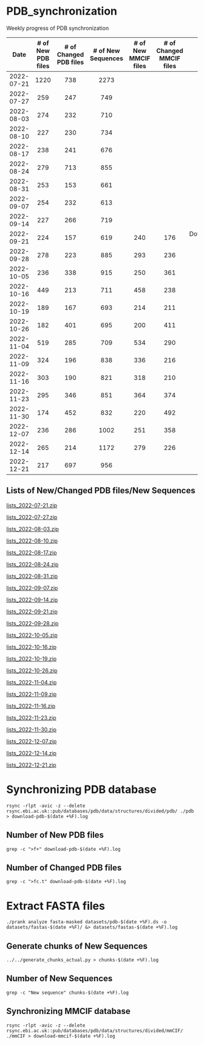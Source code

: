 # PDB_synchronization
Weekly progress of PDB synchronization

|    Date    | # of New PDB files | # of Changed PDB files | # of New Sequences | # of New MMCIF files | # of Changed MMCIF files | Notes |
|:----------:|:------------------:|:----------------------:|:------------------:|:--------------------:|:------------------------:|:-----:|
| 2022-07-21 |      1220          |        738             |      2273          |                      |                          |       |
| 2022-07-27 |      259           |        247             |      749           |                      |                          |       |
| 2022-08-03 |      274           |        232             |      710           |                      |                          |       |
| 2022-08-10 |      227           |        230             |      734           |                      |                          |       |
| 2022-08-17 |      238           |        241             |      676           |                      |                          |       |
| 2022-08-24 |      279           |        713             |      855           |                      |                          |       |
| 2022-08-31 |      253           |        153             |      661           |                      |                          |       |
| 2022-09-07 |      254           |        232             |      613           |                      |                          |       |
| 2022-09-14 |      227           |        266             |      719           |                      |                          |       |
| 2022-09-21 |      224           |        157             |      619           |         240          |            176           | Download:2022-09-16 |
| 2022-09-28 |      278           |        223             |      885           |         293          |            236           |       |
| 2022-10-05 |      236           |        338             |      915           |         250          |            361           |       |
| 2022-10-16 |      449           |        213             |      711           |         458          |            238           |       |
| 2022-10-19 |      189           |        167             |      693           |         214          |            211           |       |
| 2022-10-26 |      182           |        401             |      695           |         200          |            411           |       |
| 2022-11-04 |      519           |        285             |      709           |         534          |            290           |       |
| 2022-11-09 |      324           |        196             |      838           |         336          |            216           |       |
| 2022-11-16 |      303           |        190             |      821           |         318          |            210           |       |
| 2022-11-23 |      295           |        346             |      851           |         364          |            374           |       |
| 2022-11-30 |      174           |        452             |      832           |         220          |            492           |       |
| 2022-12-07 |      236           |        286             |      1002          |         251          |            358           |       |
| 2022-12-14 |      265           |        214             |      1172          |         279          |            226           |       |
| 2022-12-21 |      217           |        697             |      956           |                   |                       |       |

## Lists of New/Changed PDB files/New Sequences

[lists_2022-07-21.zip](https://github.com/AndreaSoltes/PDB_synchronization/files/9257025/lists_2022-07-21.zip)

[lists_2022-07-27.zip](https://github.com/AndreaSoltes/PDB_synchronization/files/9257029/lists_2022-07-27.zip)

[lists_2022-08-03.zip](https://github.com/AndreaSoltes/PDB_synchronization/files/9257035/lists_2022-08-03.zip)

[lists_2022-08-10.zip](https://github.com/AndreaSoltes/PDB_synchronization/files/9299993/lists_2022-08-10.zip)

[lists_2022-08-17.zip](https://github.com/AndreaSoltes/PDB_synchronization/files/9358405/lists_2022-08-17.zip)

[lists_2022-08-24.zip](https://github.com/AndreaSoltes/PDB_synchronization/files/9417466/lists_2022-08-24.zip)

[lists_2022-08-31.zip](https://github.com/AndreaSoltes/PDB_synchronization/files/9460556/lists_2022-08-31.zip)

[lists_2022-09-07.zip](https://github.com/AndreaSoltes/PDB_synchronization/files/9504637/lists_2022-09-07.zip)

[lists_2022-09-14.zip](https://github.com/AndreaSoltes/PDB_synchronization/files/9565258/lists_2022-09-14.zip)

[lists_2022-09-21.zip](https://github.com/AndreaSoltes/PDB_synchronization/files/9615272/lists_2022-09-21.zip)

[lists_2022-09-28.zip](https://github.com/AndreaSoltes/PDB_synchronization/files/9664593/lists_2022-09-28.zip)

[lists_2022-10-05.zip](https://github.com/AndreaSoltes/PDB_synchronization/files/9717403/lists_2022-10-05.zip)

[lists_2022-10-16.zip](https://github.com/AndreaSoltes/PDB_synchronization/files/9800182/lists_2022-10-16.zip)

[lists_2022-10-19.zip](https://github.com/AndreaSoltes/PDB_synchronization/files/9818600/lists_2022-10-19.zip)

[lists_2022-10-26.zip](https://github.com/AndreaSoltes/PDB_synchronization/files/9868397/lists_2022-10-26.zip)

[lists_2022-11-04.zip](https://github.com/AndreaSoltes/PDB_synchronization/files/9939132/lists_2022-11-04.zip)

[lists_2022-11-09.zip](https://github.com/AndreaSoltes/PDB_synchronization/files/9981071/lists_2022-11-09.zip)

[lists_2022-11-16.zip](https://github.com/AndreaSoltes/PDB_synchronization/files/10040108/lists_2022-11-16.zip)

[lists_2022-11-23.zip](https://github.com/AndreaSoltes/PDB_synchronization/files/10115992/lists_2022-11-23.zip)

[lists_2022-11-30.zip](https://github.com/AndreaSoltes/PDB_synchronization/files/10165709/lists_2022-11-30.zip)

[lists_2022-12-07.zip](https://github.com/AndreaSoltes/PDB_synchronization/files/10183436/lists_2022-12-07.zip)

[lists_2022-12-14.zip](https://github.com/AndreaSoltes/PDB_synchronization/files/10229629/lists_2022-12-14.zip)

[lists_2022-12-21.zip](https://github.com/AndreaSoltes/PDB_synchronization/files/10276554/lists_2022-12-21.zip)

# Synchronizing PDB database

`rsync -rlpt -avic -z --delete rsync.ebi.ac.uk::pub/databases/pdb/data/structures/divided/pdb/ ./pdb > download-pdb-$(date +%F).log`

## Number of New PDB files

`grep -c ">f+" download-pdb-$(date +%F).log`

## Number of Changed PDB files

`grep -c ">fc.t" download-pdb-$(date +%F).log`

# Extract FASTA files

`./prank analyze fasta-masked datasets/pdb-$(date +%F).ds -o datasets/fastas-$(date +%F)/ &> datasets/fastas-$(date +%F).log`

## Generate chunks of New Sequences

`../../generate_chunks_actual.py > chunks-$(date +%F).log`

## Number of New Sequences

`grep -c "New sequence" chunks-$(date +%F).log`

## Synchronizing MMCIF database

`rsync -rlpt -avic -z --delete rsync.ebi.ac.uk::pub/databases/pdb/data/structures/divided/mmCIF/ ./mmCIF > download-mmcif-$(date +%F).log`
